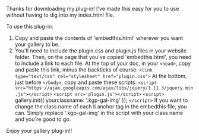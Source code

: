 Thanks for downloading my plug-in! I've made this easy for you to use without having to dig into my index.html file.

To use this plug-in:
1. Copy and paste the contents of 'embedthis.html' wherever you want your gallery to be. 
2. You'll need to include the plugin.css and plugin.js files in your website folder. Then, on the page that you've copied 'embedthis.html', you need to include a link to each file. At the top of your doc, in your `<head>`, copy and paste this link, minus the backticks of course:
`<link type="text/css" rel="stylesheet" href="plugin.css">`
At the bottom, just before `</body>`, copy and paste these scripts:
`<script src="https://ajax.googleapis.com/ajax/libs/jquery/1.11.3/jquery.min.js"></script>`
`<script src='plugin.js'></script>`
`<script>`
        gallery.init({
          yourclassname: '.kgp-gal-img'
        });
`</script>`
If you want to change the class name of each li anchor tag in the embedthis file, you can. Simply replace '.kgp-gal-img' in the script with your class name and you're good to go.


Enjoy your gallery plug-in!!